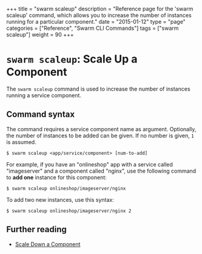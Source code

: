 +++
title = "swarm scaleup"
description = "Reference page for the 'swarm scaleup' command, which allows you to increase the number of instances running for a particular component."
date = "2015-01-12"
type = "page"
categories = ["Reference", "Swarm CLI Commands"]
tags = ["swarm scaleup"]
weight = 90
+++

# `swarm scaleup`: Scale Up a Component

The `swarm scaleup` command is used to increase the number of instances running a service component.

## Command syntax

The command requires a service component name as argument. Optionally, the number of instances to be added can be given. If no number is given, `1` is assumed.

```nohighlight
$ swarm scaleup <app/service/component> [num-to-add]
```

For example, if you have an "onlineshop" app with a service called "imageserver" and a component called "nginx", use the following command to __add one__ instance for this component:

```nohighlight
$ swarm scaleup onlineshop/imageserver/nginx
```

To add two new instances, use this syntax:

```nohighlight
$ swarm scaleup onlineshop/imageserver/nginx 2
```

## Further reading

 * [Scale Down a Component](/reference/cli/scaledown/)
